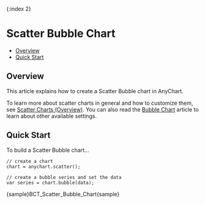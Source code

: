 {:index 2}
# Scatter Bubble Chart

* [Overview](#overview)
* [Quick Start](#quick_start)

## Overview

This article explains how to create a Scatter Bubble chart in AnyChart.

To learn more about scatter charts in general and how to customize them, see [Scatter Charts (Overview)](Overview). You can also read the [Bubble Chart](../Bubble_Chart) article to learn about other available settings.

## Quick Start

To build a Scatter Bubble chart...

```
// create a chart
chart = anychart.scatter();

// create a bubble series and set the data
var series = chart.bubble(data);
```

{sample}BCT\_Scatter\_Bubble\_Chart{sample}